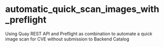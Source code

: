 # automatic_quick_scan_images_with_preflight
Using Quay REST API and Preflight as combination to automate a quick image scan for CVE without submission to Backend Catalog
